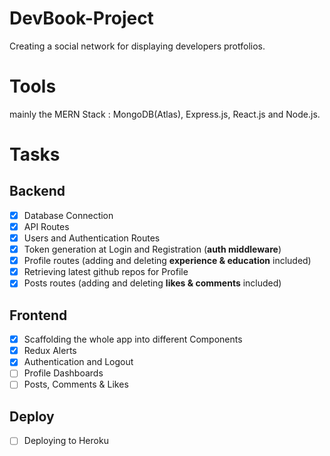 # DevBook-Project

Creating a social network for displaying developers protfolios.

# Tools

mainly the MERN Stack : MongoDB(Atlas), Express.js, React.js and Node.js.

# Tasks

## Backend

-   [x] Database Connection
-   [x] API Routes
-   [x] Users and Authentication Routes
-   [x] Token generation at Login and Registration (**auth middleware**)
-   [x] Profile routes (adding and deleting **experience & education** included)
-   [x] Retrieving latest github repos for Profile
-   [x] Posts routes (adding and deleting **likes & comments** included)

## Frontend

-   [x] Scaffolding the whole app into different Components
-   [x] Redux Alerts
-   [x] Authentication and Logout
-   [ ] Profile Dashboards
-   [ ] Posts, Comments & Likes

## Deploy

-   [ ] Deploying to Heroku
